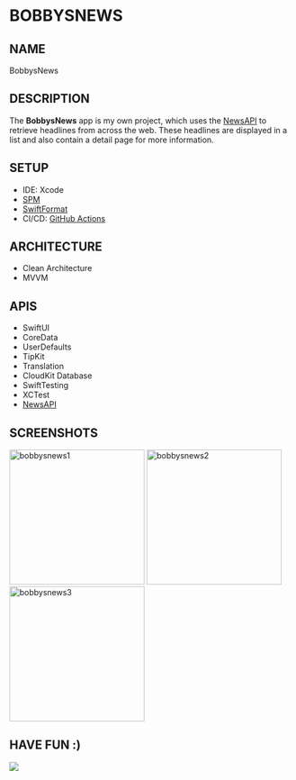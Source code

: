 # BOBBYSNEWS

## NAME
BobbysNews

## DESCRIPTION
The **BobbysNews** app is my own project, which uses the [NewsAPI](https://newsapi.org) to retrieve headlines from across the web. These headlines are displayed in a list and also contain a detail page for more information.

## SETUP
- IDE: Xcode
- [SPM](https://github.com/swiftlang/swift-package-manager)
- [SwiftFormat](https://github.com/nicklockwood/SwiftFormat)
- CI/CD: [GitHub Actions](https://docs.github.com/en/actions)

## ARCHITECTURE
- Clean Architecture
- MVVM

## APIS
- SwiftUI
- CoreData
- UserDefaults
- TipKit
- Translation
- CloudKit Database
- SwiftTesting
- XCTest
- [NewsAPI](https://newsapi.org)

## SCREENSHOTS
<img width="240" alt="bobbysnews1" src="https://github.com/user-attachments/assets/4016dca9-ad0f-41a6-8ec0-541ebec9aee8">
<img width="240" alt="bobbysnews2" src="https://github.com/user-attachments/assets/b34a0ed1-c0ff-4ffd-8c3d-d02a63066516">
<img width="240" alt="bobbysnews3" src="https://github.com/user-attachments/assets/ef51631c-c11b-4bce-a4d1-0715acde671a">

## HAVE FUN :)
<img src="https://media3.giphy.com/media/v1.Y2lkPTc5MGI3NjExdDI3emQxaHl0bm5uZmNsaXRtNzNjcDRvN2s3OXV4NmFxMnR3d2didyZlcD12MV9pbnRlcm5hbF9naWZfYnlfaWQmY3Q9Zw/Ws6T5PN7wHv3cY8xy8/giphy.gif"/>
